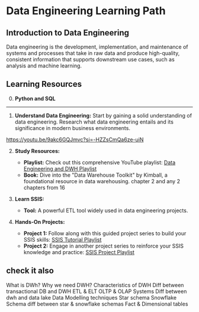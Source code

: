 # Data Engineering Learning Path



## Introduction to Data Engineering

Data engineering is the development, implementation, and maintenance of systems and processes that take in raw data and produce high-quality, consistent information that supports downstream use cases, such as analysis and machine learning.

## Learning Resources

0. **Python and SQL**
----
1. **Understand Data Engineering:** Start by gaining a solid understanding of data engineering. Research what data engineering entails and its significance in modern business environments.

https://youtu.be/9akc6GQJmvc?si=-HZZsCmQa6ze-uiN


2. **Study Resources:**
   - **Playlist:** Check out this comprehensive YouTube playlist: [Data Engineering and DWH Playlist](https://www.youtube.com/playlist?list=PLxNoJq6k39G_m6DYjpz-V92DkaQEiXxkF)
   - **Book:** Dive into the "Data Warehouse Toolkit" by Kimball, a foundational resource in data warehousing.  chapter 2 and any 2 chapters from 16

3. **Learn SSIS:**
   - **Tool:**  A powerful ETL tool widely used in data engineering projects.

4. **Hands-On Projects:**
   - **Project 1:** Follow along with this guided project series to build your SSIS skills: [SSIS Tutorial Playlist](https://www.youtube.com/playlist?list=PLcAbhg_RWLaK-lCH5GxnaVfyeGjrm3QH8)
   - **Project 2:** Engage in another project series to reinforce your SSIS knowledge and practice: [SSIS Project Playlist](https://www.youtube.com/playlist?list=PLcAbhg_RWLaLUaYpAAvOLu2hlyVgZlRjb)

## check it also 

What is DWh? 
Why we need DWH? 
Characteristics of DWH 
Diff between transactional DB and DWH 
ETL & ELT 
OLTP & OLAP Systems
Diff between dwh and data lake 
Data Modelling techniques
Star schema
Snowflake Schema
diff between star & snowflake schemas
Fact & Dimensional tables
